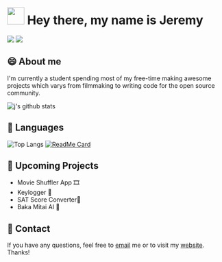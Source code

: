 # <img src="https://media.giphy.com/media/hvRJCLFzcasrR4ia7z/giphy.gif" width="40px"> Hey there, my name is Jeremy 

![](https://github.com/jeremygautama/jeremygautama/blob/master/thisisjeremypage.jpg?raw=true)
![](https://komarev.com/ghpvc/?username=jeremygautama&color=lightgrey)

## 😄 About me
I'm currently a student spending most of my free-time making awesome projects which varys from filmmaking to writing code for the open source community. 

![j's github stats](https://github-readme-stats.vercel.app/api?username=jeremygautama&bg_color=30,e96443,904e95&title_color=fff&text_color=fff)
<!--
![j's github stats](https://github-readme-stats.vercel.app/api?username=jeremygautama&show_icons=true&theme=vue)
-->
## 🙊 Languages
![Top Langs](https://github-readme-stats.vercel.app/api/top-langs/?username=jeremygautama)
[![ReadMe Card](https://github-readme-stats.vercel.app/api/pin/?username=jeremygautama&repo=Keepwords)](https://github.com/jeremygautama/Keepwords)


## 🤘 Upcoming Projects
- Movie Shuffler App 🎞
- Keylogger 🔐
- SAT Score Converter📝
- Baka Mitai AI 👤

## 🥨 Contact
If you have any questions, feel free to [email](mailto:mail.jeremygautama@gmail.com) me or to visit my [website](https://jeremygautama.github.io). Thanks!


